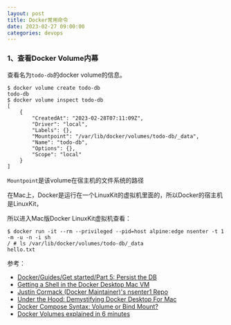 ```yaml
---
layout: post
title: Docker常用命令
date: 2023-02-27 09:00:00
categories: devops
---
```


### 1、查看Docker Volume内幕

查看名为`todo-db`的docker volume的信息。

```shell
$ docker volume create todo-db
todo-db
$ docker volume inspect todo-db
[
    {
        "CreatedAt": "2023-02-28T07:11:09Z",
        "Driver": "local",
        "Labels": {},
        "Mountpoint": "/var/lib/docker/volumes/todo-db/_data",
        "Name": "todo-db",
        "Options": {},
        "Scope": "local"
    }
]
```

`Mountpoint`是该volume在宿主机的文件系统的路径

在Mac上，Docker是运行在一个LinuxKit的虚拟机里面的，所以Docker的宿主机是LinuxKit，

所以进入Mac版Docker LinuxKit虚拟机查看：

```shell
$ docker run -it --rm --privileged --pid=host alpine:edge nsenter -t 1 -m -u -n -i sh
/ # ls /var/lib/docker/volumes/todo-db/_data
hello.txt
```

参考：

- [Docker/Guides/Get started/Part 5: Persist the DB](https://docs.docker.com/get-started/05_persisting_data/)
- [Getting a Shell in the Docker Desktop Mac VM](https://gist.github.com/BretFisher/5e1a0c7bcca4c735e716abf62afad389)
- [Justin Cormack (Docker Maintainer)'s nsenter1 Repo](https://github.com/justincormack/nsenter1)
- [Under the Hood: Demystifying Docker Desktop For Mac](https://collabnix.com/how-docker-for-mac-works-under-the-hood/)
- [Docker Compose Syntax: Volume or Bind Mount?](https://maximorlov.com/docker-compose-syntax-volume-or-bind-mount/)
- [Docker Volumes explained in 6 minutes](https://www.youtube.com/watch?v=p2PH_YPCsis)



